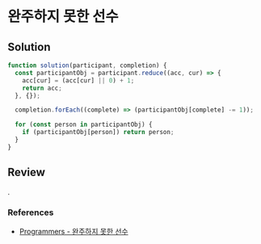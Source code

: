 # 완주하지 못한 선수

## Solution

```js
function solution(participant, completion) {
  const participantObj = participant.reduce((acc, cur) => {
    acc[cur] = (acc[cur] || 0) + 1;
    return acc;
  }, {});

  completion.forEach((complete) => (participantObj[complete] -= 1));

  for (const person in participantObj) {
    if (participantObj[person]) return person;
  }
}
```

## Review

.

### References

- [Programmers - 완주하지 못한 선수](https://school.programmers.co.kr/learn/courses/30/lessons/42576)
